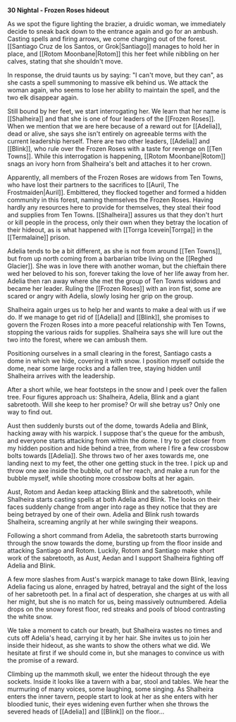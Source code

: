 **30 Nightal - Frozen Roses hideout**

As we spot the figure lighting the brazier, a druidic woman, we immediately decide to sneak back down to the entrance again and go for an ambush. Casting spells and firing arrows, we come charging out of the forest. [[Santiago Cruz de los Santos, or Grok|Santiago]] manages to hold her in place, and [[Rotom Moonbane|Rotom]] this her feet while nibbling on her calves, stating that she shouldn't move.

In response, the druid taunts us by saying: "I can't move, but they can", as she casts a spell summoning to massive elk behind us. We attack the woman again, who seems to lose her ability to maintain the spell, and the two elk disappear again.

Still bound by her feet, we start interrogating her. We learn that her name is [[Shalheira]] and that she is one of four leaders of the [[Frozen Roses]]. When we mention that we are here because of a reward out for [[Adelia]], dead or alive, she says she isn't entirely on agreeable terms with the current leadership herself. There are two other leaders, [[Adelia]] and [[Blink]], who rule over the Frozen Roses with a taste for revenge on [[Ten Towns]]. While this interrogation is happening, [[Rotom Moonbane|Rotom]] snags an ivory horn from Shalheira's belt and attaches it to her crown.

Apparently, all members of the Frozen Roses are widows from Ten Towns, who have lost their partners to the sacrifices to [[Auril, The Frostmaiden|Auril]]. Embittered, they flocked together and formed a hidden community in this forest, naming themselves the Frozen Roses. Having hardly any resources here to provide for themselves, they steal their food and supplies from Ten Towns. [[Shalheira]] assures us that they don't hurt or kill people in the process, only their own when they betray the location of their hideout, as is what happened with [[Torrga Icevein|Torrga]] in the [[Termalaine]] prison.

Adelia tends to be a bit different, as she is not from around [[Ten Towns]], but from up north coming from a barbarian tribe living on the [[Reghed Glacier]]. She was in love there with another woman, but the chieftain there wed her beloved to his son, forever taking the love of her life away from her. Adelia then ran away where she met the group of Ten Towns widows and became her leader. Ruling the [[Frozen Roses]] with an iron fist, some are scared or angry with Adelia, slowly losing her grip on the group.

Shalheira again urges us to help her and wants to make a deal with us if we do. If we manage to get rid of [[Adelia]] and [[Blink]], she promises to govern the Frozen Roses into a more peaceful relationship with Ten Towns, stopping the various raids for supplies. Shalheira says she will lure out the two into the forest, where we can ambush them.

Positioning ourselves in a small clearing in the forest, Santiago casts a dome in which we hide, covering it with snow. I position myself outside the dome, near some large rocks and a fallen tree, staying hidden until Shalheira arrives with the leadership.

After a short while, we hear footsteps in the snow and I peek over the fallen tree. Four figures approach us: Shalheira, Adelia, Blink and a giant sabretooth. Will she keep to her promise? Or will she betray us? Only one way to find out.

Aust then suddenly bursts out of the dome, towards Adelia and Blink, hacking away with his warpick. I suppose that's the queue for the ambush, and everyone starts attacking from within the dome. I try to get closer from my hidden position and hide behind a tree, from where I fire a few crossbow bolts towards [[Adelia]]. She throws two of her axes towards me, one landing next to my feet, the other one getting stuck in the tree. I pick up and throw one axe inside the bubble, out of her reach, and make a run for the bubble myself, while shooting more crossbow bolts at her again.

Aust, Rotom and Aedan keep attacking Blink and the sabretooth, while Shalheira starts casting spells at both Adelia and Blink. The looks on their faces suddenly change from anger into rage as they notice that they are being betrayed by one of their own. Adelia and Blink rush towards Shalheira, screaming angrily at her while swinging their weapons.

Following a short command from Adelia, the sabretooth starts burrowing through the snow towards the dome, bursting up from the floor inside and attacking Santiago and Rotom. Luckily, Rotom and Santiago make short work of the sabretooth, as Aust, Aedan and I support Shalheira fighting off Adelia and Blink.

A few more slashes from Aust's warpick manage to take down Blink, leaving Adelia facing us alone, enraged by hatred, betrayal and the sight of the loss of her sabretooth pet. In a final act of desperation, she charges at us with all her might, but she is no match for us, being massively outnumbered. Adelia drops on the snowy forest floor, red streaks and pools of blood contrasting the white snow.

We take a moment to catch our breath, but Shalheira wastes no times and cuts off Adelia's head, carrying it by her hair. She invites us to join her inside their hideout, as she wants to show the others what we did. We hesitate at first if we should come in, but she manages to convince us with the promise of a reward.

Climbing up the mammoth skull, we enter the hideout through the eye sockets. Inside it looks like a tavern with a bar, stool and tables. We hear the murmuring of many voices, some laughing, some singing. As Shalheira enters the inner tavern, people start to look at her as she enters with her bloodied tunic, their eyes widening even further when she throws the severed heads of [[Adelia]] and [[Blink]] on the floor...